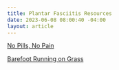 ```yaml
---
title: Plantar Fasciitis Resources
date: 2023-06-08 08:00:40 -04:00
layout: article
---
```


[N﻿o Pills, No Pain](https://www.ismoc.net/nopillsnopain.html)

[B﻿arefoot Running on Grass](https://www.ncbi.nlm.nih.gov/pmc/articles/PMC9741467/)